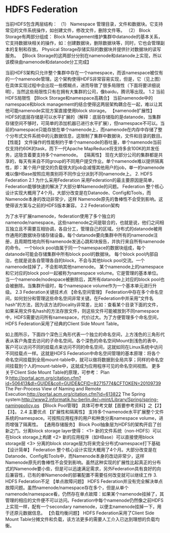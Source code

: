 # HDFS Federation

当前HDFS包含两层结构：
（1） Namespace 管理目录，文件和数据块。它支持常见的文件系统操作，如创建文件，修改文件，删除文件等。
（2） Block Storage有两部分组成：
Block Management维护集群中datanode的基本关系，它支持数据块相关的操作，如：创建数据块，删除数据块等，同时，它也会管理副本的复制和存放。
Physical Storage存储实际的数据块并提供针对数据块的读写服务。
【Block Storage的这两部分分别在namenode和datanode上实现，所以该模块由namenode和datanode分工完成】

当前HDFS架构只允许整个集群中存在一个namespace，而该namespace被仅有的一个namenode管理。这个架构使得HDFS非常容易实现，但是，它（见上图）在具体实现过程中会出现一些模糊点，进而导致了很多局限性（下面将要详细说明），当然这些局限性只有在拥有大集群的公司，像baidu，腾讯等出现。
1.2 当前HDFS局限性
【Block Storage和namespace高耦合】
当前namenode中的namespace和block management的结合使得这两层架构耦合在一起，难以让其他可能namenode实现方案直接使用block storage。
【namenode扩展性】
HDFS的底层存储是可以水平扩展的（解释：底层存储指的是datanode，当集群存储空间不够时，可简单的添加机器已进行水平扩展），但namespace不可以。当前的namespace只能存放在单个namenode上，而namenode在内存中存储了整个分布式文件系统中的元数据信息，这限制了集群中数据块，文件和目录的数目。
【性能】
文件操作的性能制约于单个namenode的吞吐量，单个namenode当前仅支持约60K的task，而下一代Apache MapReduce将支持多余100K的并发任务，这隐含着要支持多个namenode。
【隔离性】
现在大部分公司的集群都是共享的，每天有来自不同group的不同用户提交作业。单个namenode难以提供隔离性，即：某个用户提交的负载很大的job会减慢其他用户的job，单一的namenode难以像HBase按照应用类别将不同作业分派到不同namenode上。
2. HDFS Federation
2.1  为什么采用Federation
采用Federation的最主要原因是简单，Federation能够快速的解决了大部分单Namenode的问题。
Federation 整个核心设计实现大概用了4个月。大部分改变是在Datanode、Config和Tools，而Namenode本身的改动非常少，这样 Namenode原先的鲁棒性不会受到影响。这使得该方案与之前的HDFS版本兼容。
2.2  Federation架构

为了水平扩展namenode，federation使用了多个独立的namenode/namespace。这些namenode之间是联合的，也就是说，他们之间相互独立且不需要互相协调，各自分工，管理自己的区域。分布式的datanode被用作通用的数据块存储存储设备。每个datanode要向集群中所有的namenode注册，且周期性地向所有namenode发送心跳和块报告，并执行来自所有namenode的命令。
一个block pool由属于同一个namespace的数据块组成，每个datanode可能会存储集群中所有block pool的数据块。
每个block pool内部自治，也就是说各自管理各自的block，不会与其他block pool交流。一个namenode挂掉了，不会影响其他namenode。
某个namenode上的namespace和它对应的block pool一起被称为namespace volume。它是管理的基本单位。当一个namenode/nodespace被删除后，其所有datanode上对应的block pool也会被删除。当集群升级时，每个namespace volume作为一个基本单元进行升级。
2.3  Federation关键技术点
【命名空间管理】
Federation中存在多个命名空间，如何划分和管理这些命名空间非常关键。在Federation中并采用“文件名hash”的方法，因为该方法的locality非常差，比如：查看某个目录下面的文件，如果采用文件名hash的方法存放文件，则这些文件可能被放到不同namespace中，HDFS需要访问所有namespace，代价过大。为了方便管理多个命名空间，HDFS Federation采用了经典的Client Side Mount Table。

如上图所示，下面四个深色三角形代表一个独立的命名空间，上方浅色的三角形代表从客户角度去访问的子命名空间。各个深色的命名空间Mount到浅色的表中，客户可以访问不同的挂载点来访问不同的命名空间，这就如同在Linux系统中访问不同挂载点一样。这就是HDFS Federation中命名空间管理的基本原理：将各个命名空间挂载到全局mount-table中，就可以做将数据到全局共享；同样的命名空间挂载到个人的mount-table中，这就成为应用程序可见的命名空间视图。
更多关于Client Side Mount Table的原理，可参考：
Plan 9:http://portal.acm.org/citation.cfm?id=506413&dl=GUIDE&coll=GUIDE&CFID=82715774&CFTOKEN=20109739
The Per-Process View of Naming and Remote Execution:http://portal.acm.org/citation.cfm?id=613822
The Spring system:http://www2.informatik.hu-berlin.de/~mint/Library/Spring/spring-namingpolicy.ps
【Block Pool管理】
具体可参考文献【首要参考资料】之【2】【3】。
2.4  主要优点
【扩展性和隔离性】
支持多个namenode水平扩展整个文件系统的namespace。可按照应用程序的用户和种类分离namespace volume，进而增强了隔离性。
【通用存储服务】
Block Pool抽象层为HDFS的架构开启了创新之门。分离block storage layer使得：
<1> 新的文件系统（non-HDFS）可以在block storage上构建
<2> 新的应用程序（如HBase）可以直接使用block storage层
<3> 分离的block storage层为将来完全分布式namespace打下基础
【设计简单】
Federation 整个核心设计实现大概用了4个月。大部分改变是在Datanode、Config和Tools中，而Namenode本身的改动非常少，这样 Namenode原先的鲁棒性不会受到影响。虽然这种实现的扩展性比起真正的分布式的Namenode要小些，但是可以迅速满足需求，另外Federation具有良好的向后兼容性，已有的单Namenode的部署配置不需要任何改变就可以继续工作
3. HDFS Federation不足
【单点故障问题】
HDFS Federation并没有完全解决单点故障问题。虽然namenode/namespace存在多个，但是从单个namenode/namespace看，仍然存在单点故障：如果某个namenode挂掉了，其管理的相应的文件便不可以访问。Federation中每个namenode仍然像之前HDFS上实现一样，配有一个secondary namenode，以便主namenode挂掉一下，用于还原元数据信息。
【负载均衡问题】
HDFS Federation采用了Client Side Mount Table分摊文件和负载，该方法更多的需要人工介入已达到理想的负载均衡。
